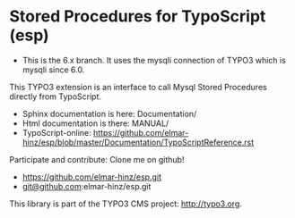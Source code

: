 Stored Procedures for TypoScript (esp)
======================================

 * This is the 6.x branch. It uses the mysqli connection of TYPO3 which is mysqli since 6.0.

This TYPO3 extension is an interface to call Mysql Stored Procedures directly from TypoScript.

 * Sphinx documentation is here: Documentation/
 * Html documentation is there: MANUAL/
 * TypoScript-online: https://github.com/elmar-hinz/esp/blob/master/Documentation/TypoScriptReference.rst

Participate and contribute: Clone me on github!

 * https://github.com/elmar-hinz/esp.git
 * git@github.com:elmar-hinz/esp.git

This library is part of the TYPO3 CMS project: http://typo3.org.

